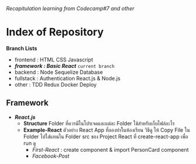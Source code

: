 _Recapitulation learning from Codecamp#7 and other_

# Index of Repository

**Branch Lists**

- frontend : HTML CSS Javascript
- **_framework : Basic React_** `current branch`
- backend : Node Sequelize Database
- fullstack : Authentication React.js & Node.js
- other : TDD Redux Docker Deploy

## Framework

- **_React.js_**
  - **Structure**
    Folder ที่ควรมีในโปรเจคและแต่ละ Folder ใช้สำหรับเก็บไฟล์อะไร
  - **Example-React**
    ตัวอย่าง React App ที่ลองทำในห้องเรียน วิธีดู ให้ Copy File ใน Folder ไปใส่แทนใน Folder src ของ Project React ที่ create-react-app เพื่อ run ดู
    - _First-React_ : create component & import PersonCard component
    - _Facebook-Post_

<!-- - **_Angular.js_**
- **_Vue.js_** -->
